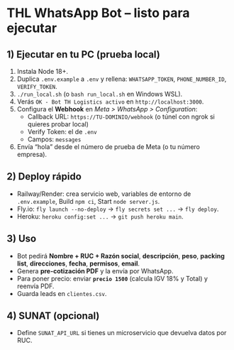# THL WhatsApp Bot – listo para ejecutar

## 1) Ejecutar en tu PC (prueba local)
1. Instala Node 18+.
2. Duplica `.env.example` a `.env` y rellena: `WHATSAPP_TOKEN`, `PHONE_NUMBER_ID`, `VERIFY_TOKEN`.
3. `./run_local.sh` (o `bash run_local.sh` en Windows WSL).
4. Verás `OK - Bot TH Logistics activo` en `http://localhost:3000`.
5. Configura el **Webhook** en *Meta > WhatsApp > Configuration*:
   - Callback URL: `https://TU-DOMINIO/webhook` (o túnel con ngrok si quieres probar local)
   - Verify Token: el de `.env`
   - Campos: `messages`
6. Envía “hola” desde el número de prueba de Meta (o tu número empresa).

## 2) Deploy rápido
- Railway/Render: crea servicio web, variables de entorno de `.env.example`, Build `npm ci`, Start `node server.js`.
- Fly.io: `fly launch --no-deploy` → `fly secrets set ...` → `fly deploy`.
- Heroku: `heroku config:set ...` → `git push heroku main`.

## 3) Uso
- Bot pedirá **Nombre + RUC + Razón social**, **descripción**, **peso**, **packing list**, **direcciones**, **fecha**, **permisos**, **email**.
- Genera **pre-cotización PDF** y la envía por WhatsApp.
- Para poner precio: enviar **`precio 1500`** (calcula IGV 18% y Total) y reenvía PDF.
- Guarda leads en `clientes.csv`.

## 4) SUNAT (opcional)
- Define `SUNAT_API_URL` si tienes un microservicio que devuelva datos por RUC.
